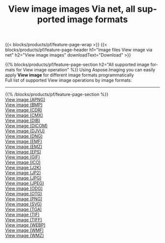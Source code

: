 ﻿---
title: View image images Via net, all supported image formats 
weight: 3920
url: /net/viewer 
lang: en
langdirlevel: 2
locales: zh-hans,ja,it,ru,de,es,fr,nl,id,lt,pl,pt,vi,tr,ko,zh-hant,ar,hi,th,sv,cs,uk,he
description: Using Aspose.Imaging you can easily View image images Via net
---

{{< blocks/products/pf/feature-page-wrap >}}
{{< blocks/products/pf/feature-page-header h1="Image files View image via net" h2="View image images" downloadText="Download" >}}


{{% blocks/products/pf/feature-page-section  h2="All supported image formats for View image operation" %}}
Using Aspose.Imaging you can easily apply **View image** for different image formats programmatically
<br/>
Full list of supported View image operations by image formats:
<hr/>
{{% /blocks/products/pf/feature-page-section %}}
<div class="container-fluid productfamilypage bg-gray">
    <div class="convertypes bg-gray agp-content section">
        <div class="container">
		<div class="row other-converters">
		    <div class='col-md-2 other-converter remove-lp remove-rp'><a href="/imaging/net/viewer/apng" >View image (APNG)</a></div><div class='col-md-2 other-converter remove-lp remove-rp'><a href="/imaging/net/viewer/bmp" >View image (BMP)</a></div><div class='col-md-2 other-converter remove-lp remove-rp'><a href="/imaging/net/viewer/cdr" >View image (CDR)</a></div><div class='col-md-2 other-converter remove-lp remove-rp'><a href="/imaging/net/viewer/cmx" >View image (CMX)</a></div><div class='col-md-2 other-converter remove-lp remove-rp'><a href="/imaging/net/viewer/dib" >View image (DIB)</a></div><div class='col-md-2 other-converter remove-lp remove-rp'><a href="/imaging/net/viewer/dicom" >View image (DICOM)</a></div><div class='col-md-2 other-converter remove-lp remove-rp'><a href="/imaging/net/viewer/djvu" >View image (DJVU)</a></div><div class='col-md-2 other-converter remove-lp remove-rp'><a href="/imaging/net/viewer/dng" >View image (DNG)</a></div><div class='col-md-2 other-converter remove-lp remove-rp'><a href="/imaging/net/viewer/emf" >View image (EMF)</a></div><div class='col-md-2 other-converter remove-lp remove-rp'><a href="/imaging/net/viewer/emz" >View image (EMZ)</a></div><div class='col-md-2 other-converter remove-lp remove-rp'><a href="/imaging/net/viewer/eps" >View image (EPS)</a></div><div class='col-md-2 other-converter remove-lp remove-rp'><a href="/imaging/net/viewer/gif" >View image (GIF)</a></div><div class='col-md-2 other-converter remove-lp remove-rp'><a href="/imaging/net/viewer/ico" >View image (ICO)</a></div><div class='col-md-2 other-converter remove-lp remove-rp'><a href="/imaging/net/viewer/j2k" >View image (J2K)</a></div><div class='col-md-2 other-converter remove-lp remove-rp'><a href="/imaging/net/viewer/jp2" >View image (JP2)</a></div><div class='col-md-2 other-converter remove-lp remove-rp'><a href="/imaging/net/viewer/jpg" >View image (JPG)</a></div><div class='col-md-2 other-converter remove-lp remove-rp'><a href="/imaging/net/viewer/jpeg" >View image (JPEG)</a></div><div class='col-md-2 other-converter remove-lp remove-rp'><a href="/imaging/net/viewer/odg" >View image (ODG)</a></div><div class='col-md-2 other-converter remove-lp remove-rp'><a href="/imaging/net/viewer/otg" >View image (OTG)</a></div><div class='col-md-2 other-converter remove-lp remove-rp'><a href="/imaging/net/viewer/png" >View image (PNG)</a></div><div class='col-md-2 other-converter remove-lp remove-rp'><a href="/imaging/net/viewer/svg" >View image (SVG)</a></div><div class='col-md-2 other-converter remove-lp remove-rp'><a href="/imaging/net/viewer/tga" >View image (TGA)</a></div><div class='col-md-2 other-converter remove-lp remove-rp'><a href="/imaging/net/viewer/tif" >View image (TIF)</a></div><div class='col-md-2 other-converter remove-lp remove-rp'><a href="/imaging/net/viewer/tiff" >View image (TIFF)</a></div><div class='col-md-2 other-converter remove-lp remove-rp'><a href="/imaging/net/viewer/webp" >View image (WEBP)</a></div><div class='col-md-2 other-converter remove-lp remove-rp'><a href="/imaging/net/viewer/wmf" >View image (WMF)</a></div><div class='col-md-2 other-converter remove-lp remove-rp'><a href="/imaging/net/viewer/wmz" >View image (WMZ)</a></div>
                </div>
        </div>
    </div>
</div>
<br/>
